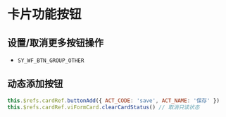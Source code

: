 # 卡片功能按钮

## 设置/取消更多按钮操作
- `SY_WF_BTN_GROUP_OTHER`
<ZoomImg src="/bottom-btns.png" />

## 动态添加按钮
```js
this.$refs.cardRef.buttonAdd({ ACT_CODE: 'save', ACT_NAME: '保存' })
this.$refs.cardRef.viFormCard.clearCardStatus() // 取消只读状态
```